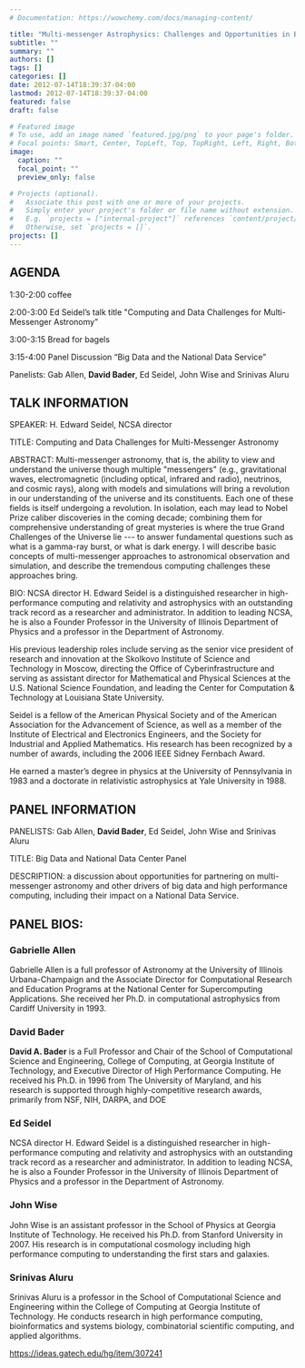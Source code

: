 ```yaml
---
# Documentation: https://wowchemy.com/docs/managing-content/

title: "Multi-messenger Astrophysics: Challenges and Opportunities in Big data and Computing"
subtitle: ""
summary: ""
authors: []
tags: []
categories: []
date: 2012-07-14T18:39:37-04:00
lastmod: 2012-07-14T18:39:37-04:00
featured: false
draft: false

# Featured image
# To use, add an image named `featured.jpg/png` to your page's folder.
# Focal points: Smart, Center, TopLeft, Top, TopRight, Left, Right, BottomLeft, Bottom, BottomRight.
image:
  caption: ""
  focal_point: ""
  preview_only: false

# Projects (optional).
#   Associate this post with one or more of your projects.
#   Simply enter your project's folder or file name without extension.
#   E.g. `projects = ["internal-project"]` references `content/project/deep-learning/index.md`.
#   Otherwise, set `projects = []`.
projects: []
---
```


## AGENDA ##

1:30-2:00 coffee

2:00-3:00 Ed Seidel’s talk title "Computing and Data Challenges for Multi-Messenger Astronomy”

3:00-3:15 Bread for bagels

3:15-4:00 Panel Discussion “Big Data and the National Data Service”

Panelists: Gab Allen, **David Bader**, Ed Seidel, John Wise and Srinivas Aluru

 

## TALK INFORMATION ##

SPEAKER:  H. Edward Seidel, NCSA director

TITLE:  Computing and Data Challenges for Multi-Messenger Astronomy

ABSTRACT:  Multi-messenger astronomy, that is, the ability to view and understand the universe though multiple "messengers" (e.g., gravitational waves, electromagnetic (including optical, infrared and radio), neutrinos, and cosmic rays), along with models and simulations will bring a revolution in our understanding of the universe and its constituents.  Each one of these fields is itself undergoing a revolution. In isolation, each may lead to Nobel Prize caliber discoveries in the coming decade; combining them for comprehensive understanding of great mysteries is where the true Grand Challenges of the Universe lie --- to answer fundamental questions such as what is a gamma-ray burst, or what is dark energy. I will describe basic concepts of multi-messenger approaches to astronomical observation and simulation, and describe the tremendous computing challenges these approaches bring.

 

BIO:  NCSA director H. Edward Seidel is a distinguished researcher in high-performance computing and relativity and astrophysics with an outstanding track record as a researcher and administrator. In addition to leading NCSA, he is also a Founder Professor in the University of Illinois Department of Physics and a professor in the Department of Astronomy.

His previous leadership roles include serving as the senior vice president of research and innovation at the Skolkovo Institute of Science and Technology in Moscow, directing the Office of Cyberinfrastructure and serving as assistant director for Mathematical and Physical Sciences at the U.S. National Science Foundation, and leading the Center for Computation & Technology at Louisiana State University.

Seidel is a fellow of the American Physical Society and of the American Association for the Advancement of Science, as well as a member of the Institute of Electrical and Electronics Engineers, and the Society for Industrial and Applied Mathematics. His research has been recognized by a number of awards, including the 2006 IEEE Sidney Fernbach Award.

He earned a master’s degree in physics at the University of Pennsylvania in 1983 and a doctorate in relativistic astrophysics at Yale University in 1988.

 

## PANEL INFORMATION ##

PANELISTS:  Gab Allen, **David Bader**, Ed Seidel, John Wise and Srinivas Aluru

TITLE:  Big Data and National Data Center Panel

DESCRIPTION:  a  discussion about opportunities for partnering on multi-messenger astronomy and other drivers of big data and high performance computing, including their impact on a National Data Service.

 

## PANEL BIOS: ##

### Gabrielle Allen ###

Gabrielle Allen is a  full professor of Astronomy at the University of Illinois Urbana-Champaign and the Associate Director for Computational Research and Education Programs at the National Center for Supercomputing Applications.  She received her Ph.D.  in computational astrophysics from Cardiff University in 1993.

### David Bader ###

**David A. Bader** is a Full Professor and Chair of the School of Computational Science and Engineering, College of Computing, at Georgia Institute of Technology, and Executive Director of High Performance Computing. He received his Ph.D. in 1996 from The University of Maryland, and his research is supported through highly-competitive research awards, primarily from NSF, NIH, DARPA, and DOE

### Ed Seidel ###

NCSA director H. Edward Seidel is a distinguished researcher in high-performance computing and relativity and astrophysics with an outstanding track record as a researcher and administrator. In addition to leading NCSA, he is also a Founder Professor in the University of Illinois Department of Physics and a professor in the Department of Astronomy.

### John Wise ###

John Wise is an assistant professor in the School of Physics at Georgia Institute of Technology.  He received his Ph.D. from Stanford University in 2007.  His research is in computational cosmology including high performance computing to understanding the first stars and galaxies.

### Srinivas Aluru ###

Srinivas Aluru is a professor in the School of Computational Science and Engineering within the College of Computing at Georgia Institute of Technology. He conducts research in high performance computing, bioinformatics and systems biology, combinatorial scientific computing, and applied algorithms.

https://ideas.gatech.edu/hg/item/307241
